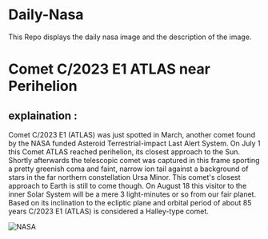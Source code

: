 # Daily-Nasa

This Repo displays the daily nasa image and the description of the image.

<!--NASA-->
# Comet C/2023 E1 ATLAS near Perihelion
## explaination :

Comet C/2023 E1 (ATLAS) was just spotted in March, another comet found by the NASA funded Asteroid Terrestrial-impact Last Alert System.  On July 1 this Comet ATLAS reached perihelion, its closest approach to the Sun. Shortly afterwards the telescopic comet was captured in this frame sporting a pretty greenish coma and faint, narrow ion tail against a background of stars in the far northern constellation Ursa Minor.  This comet's closest approach to Earth is still to come though. On August 18 this visitor to the inner Solar System will be a mere 3 light-minutes or so from our fair planet. Based on its inclination to the ecliptic plane and orbital period of about 85 years C/2023 E1 (ATLAS) is considered a Halley-type comet.

![NASA](https://apod.nasa.gov/apod/image/2307/C_2023_E1_ATLAS_C14F2_DEBartlett1024.jpg)
<!--/NASA-->